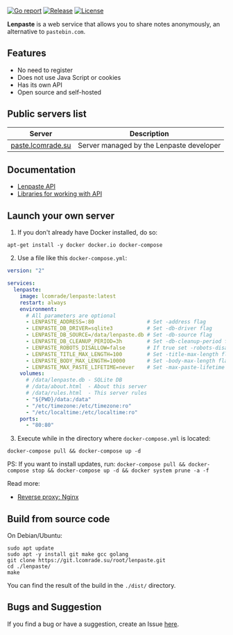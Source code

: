 [![Go report](https://goreportcard.com/badge/github.com/lcomrade/lenpaste?style=flat-square)](https://goreportcard.com/report/github.com/lcomrade/lenpaste)
[![Release](https://img.shields.io/github/v/release/lcomrade/lenpaste?style=flat-square)](https://github.com/lcomrade/lenpaste/releases/latest)
[![License](https://img.shields.io/github/license/lcomrade/lenpaste?style=flat-square)](https://github.com/lcomrade/lenpaste/blob/main/LICENSE)

**Lenpaste** is a web service that allows you to share notes anonymously, an alternative to `pastebin.com`.


## Features
- No need to register
- Does not use Java Script or cookies
- Has its own API
- Open source and self-hosted



## Public servers list
| Server                                         | Description                              |
| ---------------------------------------------- | ---------------------------------------- |
| [paste.lcomrade.su](https://paste.lcomrade.su) | Server managed by the Lenpaste developer |



## Documentation
- [Lenpaste API](https://paste.lcomrade.su/docs/apiv1)
- [Libraries for working with API](https://paste.lcomrade.su/docs/api_libs)



## Launch your own server
1. If you don't already have Docker installed, do so:
```
apt-get install -y docker docker.io docker-compose
```

2. Use a file like this `docker-compose.yml`:
```yaml
version: "2"

services:
  lenpaste:
    image: lcomrade/lenpaste:latest
    restart: always
    environment:
      # All parameters are optional
      - LENPASTE_ADDRESS=:80                 # Set -address flag
      - LENPASTE_DB_DRIVER=sqlite3           # Set -db-driver flag
      - LENPASTE_DB_SOURCE=/data/lenpaste.db # Set -db-source flag
      - LENPASTE_DB_CLEANUP_PERIOD=3h        # Set -db-cleanup-period flag
      - LENPASTE_ROBOTS_DISALLOW=false       # If true set -robots-disallow flag
      - LENPASTE_TITLE_MAX_LENGTH=100        # Set -title-max-length flag. If 0 disable title, if -1 disable length limit.
      - LENPASTE_BODY_MAX_LENGTH=10000       # Set -body-max-length flag. If -1 disable length limit. Can't be -1.
      - LENPASTE_MAX_PASTE_LIFETIME=never    # Set -max-paste-lifetime flag. Examples: 2d, 12h, 7m.
    volumes:
      # /data/lenpaste.db - SQLite DB
      # /data/about.html  - About this server
      # /data/rules.html  - This server rules
      - "${PWD}/data:/data"
      - "/etc/timezone:/etc/timezone:ro"
      - "/etc/localtime:/etc/localtime:ro"
    ports:
      - "80:80"
```

3. Execute while in the directory where `docker-compose.yml` is located:
```
docker-compose pull && docker-compose up -d
```

PS: If you want to install updates, run: `docker-compose pull && docker-compose stop && docker-compose up -d && docker system prune -a -f`

Read more:
- [Reverse proxy: Nginx](docs/reverse_proxy_nginx.md)


## Build from source code
On Debian/Ubuntu:
```
sudo apt update
sudo apt -y install git make gcc golang
git clone https://git.lcomrade.su/root/lenpaste.git
cd ./lenpaste/
make
```

You can find the result of the build in the `./dist/` directory.



## Bugs and Suggestion
If you find a bug or have a suggestion, create an Issue [here](https://git.lcomrade.su/root/lenpaste/issues).
